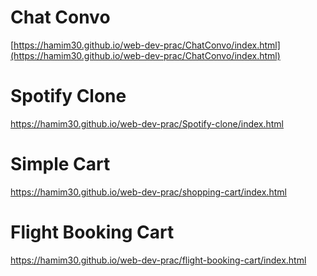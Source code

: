 # Chat Convo
[https://hamim30.github.io/web-dev-prac/ChatConvo/index.html](https://hamim30.github.io/web-dev-prac/ChatConvo/index.html)
# Spotify Clone
https://hamim30.github.io/web-dev-prac/Spotify-clone/index.html <br>
# Simple Cart
https://hamim30.github.io/web-dev-prac/shopping-cart/index.html
# Flight Booking Cart
https://hamim30.github.io/web-dev-prac/flight-booking-cart/index.html
